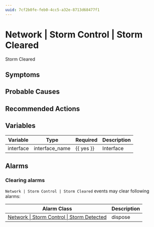 ```yaml
---
uuid: 7cf2b0fe-feb0-4cc5-a32e-8713d68477f1
---
```

# Network | Storm Control | Storm Cleared

Storm Cleared

## Symptoms

## Probable Causes

## Recommended Actions

## Variables

Variable | Type | Required | Description
--- | --- | --- | ---
interface | interface_name | {{ yes }} | Interface

## Alarms

### Clearing alarms

`Network | Storm Control | Storm Cleared` events may clear following alarms:

Alarm Class | Description
--- | ---
[Network \| Storm Control \| Storm Detected](../../../alarm-classes/network/storm-control/storm-detected.md) | dispose
